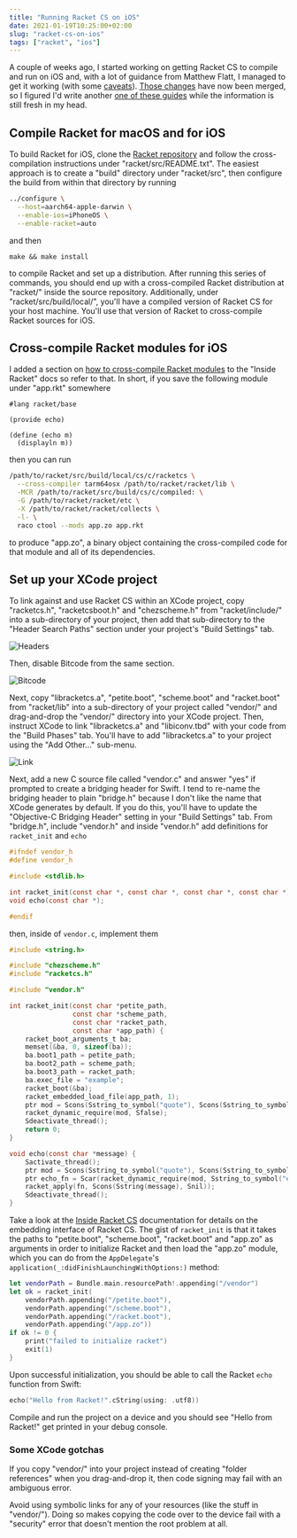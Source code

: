 ```yaml
---
title: "Running Racket CS on iOS"
date: 2021-01-19T10:25:00+02:00
slug: "racket-cs-on-ios"
tags: ["racket", "ios"]
---
```


A couple of weeks ago, I started working on getting Racket CS to
compile and run on iOS and, with a lot of guidance from Matthew Flatt,
I managed to get it working (with some [caveats]).  [Those
changes][pr] have now been merged, so I figured I'd write another [one
of these guides][old] while the information is still fresh in my head.

<!--more-->


## Compile Racket for macOS and for iOS

To build Racket for iOS, clone the [Racket repository] and follow the
cross-compilation instructions under "racket/src/README.txt". The
easiest approach is to create a "build" directory under "racket/src",
then configure the build from within that directory by running

```bash
../configure \
  --host=aarch64-apple-darwin \
  --enable-ios=iPhoneOS \
  --enable-racket=auto
```

and then

```
make && make install
```

to compile Racket and set up a distribution. After running this series
of commands, you should end up with a cross-compiled Racket
distribution at "racket/" inside the source repository. Additionally,
under "racket/src/build/local/", you'll have a compiled version of
Racket CS for your host machine. You'll use that version of Racket to
cross-compile Racket sources for iOS.


## Cross-compile Racket modules for iOS

I added a section on [how to cross-compile Racket
modules][cross-section] to the "Inside Racket" docs so refer to that.
In short, if you save the following module under "app.rkt" somewhere

```racket
#lang racket/base

(provide echo)

(define (echo m)
  (displayln m))
```

then you can run

```bash
/path/to/racket/src/build/local/cs/c/racketcs \
  --cross-compiler tarm64osx /path/to/racket/racket/lib \
  -MCR /path/to/racket/src/build/cs/c/compiled: \
  -G /path/to/racket/racket/etc \
  -X /path/to/racket/racket/collects \
  -l- \
  raco ctool --mods app.zo app.rkt
```

to produce "app.zo", a binary object containing the cross-compiled
code for that module and all of its dependencies.


## Set up your XCode project

To link against and use Racket CS within an XCode project, copy
"racketcs.h", "racketcsboot.h" and "chezscheme.h" from "racket/include/"
into a sub-directory of your project, then add that sub-directory to the
"Header Search Paths" section under your project's "Build Settings" tab.

![Headers](/img/racket-cs-on-ios-headers.png)

Then, disable Bitcode from the same section.

![Bitcode](/img/racket-cs-on-ios-bitcode.png)

Next, copy "libracketcs.a", "petite.boot", "scheme.boot" and
"racket.boot" from "racket/lib" into a sub-directory of your project
called "vendor/" and drag-and-drop the "vendor/" directory into your
XCode project. Then, instruct XCode to link "libracketcs.a" and
"libiconv.tbd" with your code from the "Build Phases" tab. You'll
have to add "libracketcs.a" to your project using the "Add Other..."
sub-menu.

![Link](/img/racket-cs-on-ios-link.png)

Next, add a new C source file called "vendor.c" and answer "yes" if
prompted to create a bridging header for Swift. I tend to re-name the
bridging header to plain "bridge.h" because I don't like the name that
XCode generates by default. If you do this, you'll have to update the
"Objective-C Bridging Header" setting in your "Build Settings" tab. From
"bridge.h", include "vendor.h" and inside "vendor.h" add definitions for
`racket_init` and `echo`

```c
#ifndef vendor_h
#define vendor_h

#include <stdlib.h>

int racket_init(const char *, const char *, const char *, const char *);
void echo(const char *);

#endif
```

then, inside of `vendor.c`, implement them

```c
#include <string.h>

#include "chezscheme.h"
#include "racketcs.h"

#include "vendor.h"

int racket_init(const char *petite_path,
                const char *scheme_path,
                const char *racket_path,
                const char *app_path) {
    racket_boot_arguments_t ba;
    memset(&ba, 0, sizeof(ba));
    ba.boot1_path = petite_path;
    ba.boot2_path = scheme_path;
    ba.boot3_path = racket_path;
    ba.exec_file = "example";
    racket_boot(&ba);
    racket_embedded_load_file(app_path, 1);
    ptr mod = Scons(Sstring_to_symbol("quote"), Scons(Sstring_to_symbol("main"), Snil));
    racket_dynamic_require(mod, Sfalse);
    Sdeactivate_thread();
    return 0;
}

void echo(const char *message) {
    Sactivate_thread();
    ptr mod = Scons(Sstring_to_symbol("quote"), Scons(Sstring_to_symbol("main"), Snil));
    ptr echo_fn = Scar(racket_dynamic_require(mod, Sstring_to_symbol("echo")));
    racket_apply(fn, Scons(Sstring(message), Snil));
    Sdeactivate_thread();
}
```

Take a look at the [Inside Racket CS] documentation for details on the
embedding interface of Racket CS.  The gist of `racket_init` is that
it takes the paths to "petite.boot", "scheme.boot", "racket.boot" and
"app.zo" as arguments in order to initialize Racket and then load the
"app.zo" module, which you can do from the `AppDelegate`'s
`application(_:didFinishLaunchingWithOptions:)` method:

```swift
let vendorPath = Bundle.main.resourcePath!.appending("/vendor")
let ok = racket_init(
    vendorPath.appending("/petite.boot"),
    vendorPath.appending("/scheme.boot"),
    vendorPath.appending("/racket.boot"),
    vendorPath.appending("/app.zo"))
if ok != 0 {
    print("failed to initialize racket")
    exit(1)
}
```

Upon successful initialization, you should be able to call the Racket `echo`
function from Swift:

```swift
echo("Hello from Racket!".cString(using: .utf8))
```

Compile and run the project on a device and you should see "Hello from
Racket!" get printed in your debug console.

### Some XCode gotchas

If you copy "vendor/" into your project instead of creating "folder
references" when you drag-and-drop it, then code signing may fail with
an ambiguous error.

Avoid using symbolic links for any of your resources (like the stuff
in "vendor/").  Doing so makes copying the code over to the device
fail with a "security" error that doesn't mention the root problem at
all.

[caveats]: https://github.com/racket/racket/blob/351c0047d6371e36cf422b4627e020d14e8853fe/racket/src/ChezScheme/c/segment.c#L578-L587
[old]: /2020/01/05/racket-on-ios/
[pr]: https://github.com/racket/racket/pull/3607
[Racket repository]: https://github.com/racket/racket
[build instructions]: https://github.com/racket/racket/blob/08fa24304ebf80a21ade32e8e59bb51b27af1dae/build.md#1-building-racket-from-source
[cross-section]: https://www.cs.utah.edu/plt/snapshots/current/doc/inside/ios-cross-compilation.html?q=inside
[Inside Racket CS]: https://www.cs.utah.edu/plt/snapshots/current/doc/inside/cs.html?q=inside
